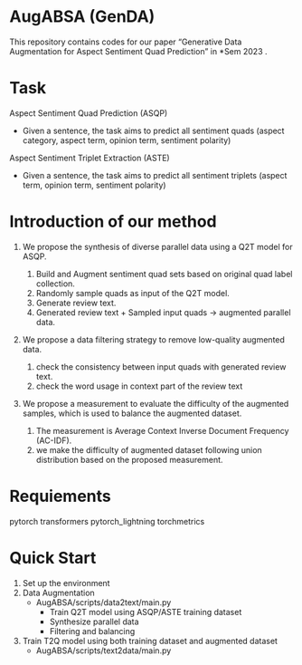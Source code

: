 # AugABSA (GenDA)
This repository contains codes for our paper “Generative Data Augmentation for Aspect Sentiment Quad Prediction” in *Sem 2023 .

# Task
Aspect Sentiment Quad Prediction (ASQP)
- Given a sentence, the task aims to predict all sentiment quads (aspect category, aspect term, opinion term, sentiment polarity)

Aspect Sentiment Triplet Extraction (ASTE)
- Given a sentence, the task aims to predict all sentiment triplets (aspect term, opinion term, sentiment polarity)


# Introduction of our method

1. We propose the synthesis of diverse parallel data using a Q2T model for ASQP.
    1. Build and Augment sentiment quad sets based on original quad label collection.
    2. Randomly sample quads as input of the Q2T model.
    3. Generate review text.
    4. Generated review text + Sampled input quads -> augmented parallel data.

2. We propose a data filtering strategy to remove low-quality augmented data.
    1. check the consistency between input quads with generated review text.
    2. check the word usage in context part of the review text
    
3. We propose a measurement to evaluate the difficulty of the augmented samples, which is used to balance the augmented dataset.
    1. The measurement is Average Context Inverse Document Frequency (AC-IDF).
    2. we make the difficulty of augmented dataset following union distribution based on the proposed measurement.

# Requiements

pytorch
transformers
pytorch_lightning
torchmetrics

# Quick Start

1. Set up the environment
2. Data Augmentation
    - AugABSA/scripts/data2text/main.py
        - Train Q2T model using ASQP/ASTE training dataset
        - Synthesize parallel data
        - Filtering and balancing
3. Train T2Q model using both training dataset and augmented dataset
    - AugABSA/scripts/text2data/main.py